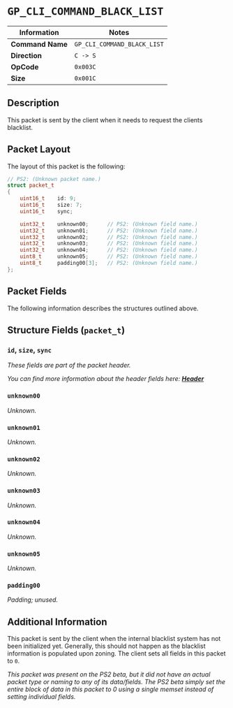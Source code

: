 # `GP_CLI_COMMAND_BLACK_LIST`

| Information               | Notes |
|---                        |---    |
| **Command Name**          | `GP_CLI_COMMAND_BLACK_LIST` |
| **Direction**             | `C -> S` |
| **OpCode**                | `0x003C` |
| **Size**                  | `0x001C` |

## Description

This packet is sent by the client when it needs to request the clients blacklist.

## Packet Layout

The layout of this packet is the following:

```cpp
// PS2: (Unknown packet name.)
struct packet_t
{
    uint16_t    id: 9;
    uint16_t    size: 7;
    uint16_t    sync;

    uint32_t    unknown00;      // PS2: (Unknown field name.)
    uint32_t    unknown01;      // PS2: (Unknown field name.)
    uint32_t    unknown02;      // PS2: (Unknown field name.)
    uint32_t    unknown03;      // PS2: (Unknown field name.)
    uint32_t    unknown04;      // PS2: (Unknown field name.)
    uint8_t     unknown05;      // PS2: (Unknown field name.)
    uint8_t     padding00[3];   // PS2: (Unknown field name.)
};
```

## Packet Fields

The following information describes the structures outlined above.

## Structure Fields (`packet_t`)

### `id`, `size`, `sync`

_These fields are part of the packet header._

_You can find more information about the header fields here: [**Header**](/world/HEADER.md)_

### `unknown00`

_Unknown._

### `unknown01`

_Unknown._

### `unknown02`

_Unknown._

### `unknown03`

_Unknown._

### `unknown04`

_Unknown._

### `unknown05`

_Unknown._

### `padding00`

_Padding; unused._

## Additional Information

This packet is sent by the client when the internal blacklist system has not been initialized yet. Generally, this should not happen as the blacklist information is populated upon zoning. The client sets all fields in this packet to `0`.

_This packet was present on the PS2 beta, but it did not have an actual packet type or naming to any of its data/fields. The PS2 beta simply set the entire block of data in this packet to 0 using a single memset instead of setting individual fields._
